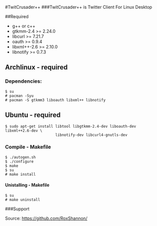 #TwitCrusader++
###TwitCrusader++ is Twitter Client For Linux Desktop

##Required

* g++ or c++
* gtkmm-2.4 >= 2.24.0
* libcurl >= 7.21.7
* oauth >= 0.9.4
* libxml++-2.6 >= 2.10.0
* libnotify >= 0.7.3

## Archlinux - required
    
### Dependencies:
    $ su
    # pacman -Syu
    # pacman -S gtkmm3 liboauth libxml++ libnotify


##  Ubuntu - required
	$ sudo apt-get install libtool libgtkmm-2.4-dev liboauth-dev libxml++2.6-dev \
						   libnotify-dev libcurl4-gnutls-dev

### Compile - Makefile
    $ ./autogen.sh
    $ ./configure
    $ make
    $ su
    # make install

#### Unistalling - Makefile
    $ su
    # make uninstall

###Support

Source: https://github.com/RoxShannon/

